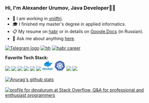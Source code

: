 ### Hi, I'm Alexander Urumov, Java Developer👨‍💻

<!--[<img src="https://img.shields.io/badge/LinkedIn-282C34?logo=linkedin&logoColor=0077B5" alt="LinkedIn logo" title="LinkedIn" height="25" />](https://www.linkedin.com/)
-->

- 💼 I am working in [vniiftri](https://www.vniiftri.ru/en/).
- 🎓 I finished my master's degree in applied informatics.
- 📋 My resume on [habr](https://career.habr.com/devalurum) or in details on [Google.Docs](https://docs.google.com/document/d/1YaEWhiDfqPlJ45MBYUoZZjDK2-MrkvN_/edit?rtpof=true) (in Russian).
- 💬 Ask me about anything [here](https://t.me/devalurum/).

[<img src="https://img.shields.io/badge/Telegram-282C34?logo=telegram&logoColor=0077B5" alt="Telegram logo" title="Telegram" height="25" />](https://t.me/devalurum/)
[<img src="https://play-lh.googleusercontent.com/YpAV7Q-ZJhI5tzFk_wEX-7-x2BydtnCtFTVUrmq0zAO6jLCLA4nNcfem3p_Pyowg9w" alt="hh" title="hh" height="25" />](https://irkutsk.hh.ru/resume/af3e78daff0b03aa030039ed1f6237426b6f47)
[<img src="https://is1-ssl.mzstatic.com/image/thumb/Purple118/v4/9f/82/b4/9f82b466-445b-f3ff-473d-ed4d7d7998a9/source/512x512bb.jpg" alt="habr career" title="Habr.Career" height="25" />](https://career.habr.com/devalurum)


**Favorite Tech Stack:**  
<code><img height="35" src="https://raw.githubusercontent.com/jmnote/z-icons/master/svg/java.svg"></code>
<code><img height="35" src="https://raw.githubusercontent.com/yurijserrano/Github-Profile-Readme-Logos/master/frameworks/spring.svg"></code>
<code><img height="35" src="https://avatars.githubusercontent.com/u/62695641?v=4"></code>
<code><img height="35" src="https://raw.githubusercontent.com/yurijserrano/Github-Profile-Readme-Logos/master/databases/mysql.svg"></code>
<code><img height="35" src="https://raw.githubusercontent.com/yurijserrano/Github-Profile-Readme-Logos/master/databases/postgresql.svg"></code>
<code><img height="35" src="https://raw.githubusercontent.com/gilbarbara/logos/master/logos/hibernate.svg"></code>
<code><img height="35" src="https://raw.githubusercontent.com/github/explore/80688e429a7d4ef2fca1e82350fe8e3517d3494d/topics/docker/docker.png"></code>
<code><img height="35" src="https://raw.githubusercontent.com/devicons/devicon/master/icons/kubernetes/kubernetes-plain.svg"></code>
<code><img height="35" src="https://hub.datree.io/img/cicd/3.png"></code>
<code><img height="35" src="https://raw.githubusercontent.com/yurijserrano/Github-Profile-Readme-Logos/master/ides/intellij.svg"></code>


<a href="https://github.com/anuraghazra/github-readme-stats">
  <img align="center" src="https://github-readme-stats.anuraghazra1.vercel.app/api?username=devalurum&show_icons=true&hide_title=true&hide=contribs,issues&include_all_commits=true&count_private=true&theme=dark" alt="Anurag's github stats" />
</a>
<br></br>
<a href="https://stackoverflow.com/users/13068500/devalurum"><img src="https://stackoverflow.com/users/flair/13068500.png?theme=dark" width="210" height="60" alt="profile for devalurum at Stack Overflow, Q&amp;A for professional and enthusiast programmers" title="profile for Alexander Urumov at StackOverflow"></a> 
